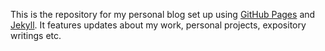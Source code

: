 This is the repository for my personal blog set up using [GitHub Pages](https://pages.github.com/) and [Jekyll](https://jekyllrb.com/). It features updates about my work, personal projects, expository writings etc.
